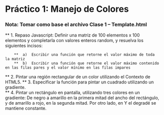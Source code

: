 # Práctico 1: Manejo de Colores 

### Nota: Tomar como base el archivo Clase 1 – Template.html 

** 1.	Repaso Javascript: Definir una matriz de 100 elementos x 100 elementos y completarla con valores enteros random, y resuelva los siguientes incisos: 

		**  a)	Escribir una función que retorne el valor máximo de toda la matriz 
		**  b)	Escribir una función que retorne el valor máximo contenido en las filas pares y el valor mínimo en las filas impares 
**  2.	Pintar una región rectangular de un color utilizando el Contexto de HTML5. 
**  3.	Especificar la función para pintar un cuadrado utilizando un gradiente.  
**  4.	Pintar un rectángulo en pantalla, utilizando tres colores en un gradiente: De negro a amarillo en la primera mitad del ancho del rectángulo, y de amarillo a rojo, en la segunda mitad. Por otro lado, en Y el degradé se mantiene constante. 
